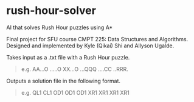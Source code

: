 # rush-hour-solver
AI that solves Rush Hour puzzles using A*

Final project for SFU course CMPT 225: Data Structures and Algorithms.
Designed and implemented by Kyle (Qikai) Shi and Allyson Ugalde.

Takes input as a .txt file with a Rush Hour puzzle.
> e.g.
> AA...O
> .....O
> XX...O
> ...QQQ
> ....CC
> ..RRR.

Outputs a solution file in the following format.
> e.g.
> QL1
> CL1
> OD1
> OD1
> OD1
> XR1
> XR1
> XR1
> XR1
